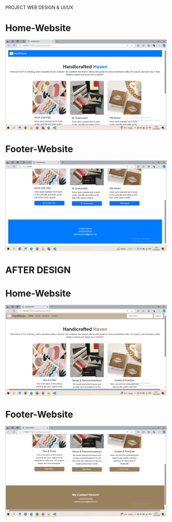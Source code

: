PROJECT WEB DESIGN & UI/UX
# Home-Website
![text](https://github.com/dzik138syamila/Dzikrina-Syamila/blob/main/screnshoots/Home%20Website.png)

# Footer-Website
![text](https://github.com/dzik138syamila/Dzikrina-Syamila/blob/main/screnshoots/Tampilan-Footer.png)

# AFTER DESIGN
# Home-Website
![text](https://github.com/dzik138syamila/Dzikrina-Syamila/blob/main/screnshoots/(after)%20Home%20Website.png)

# Footer-Website
![text](https://github.com/dzik138syamila/Dzikrina-Syamila/blob/main/screnshoots/(after)%20Tampilan%20Footer.png)